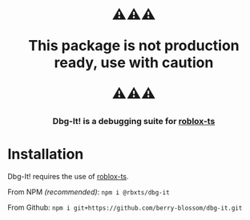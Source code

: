 <div align="center"> 
<h1 style="text-align: center"><strong>
⚠⚠⚠

This package is not production ready, use with caution

⚠⚠⚠
</strong></h1>
</div>

<div align="center">

### **Dbg-It!** is a debugging suite for [roblox-ts](https://roblox-ts.com/)

</div>

# Installation

Dbg-It! requires the use of [roblox-ts](https://roblox-ts.com/).

From NPM *(recommended)*: `npm i @rbxts/dbg-it`

From Github: `npm i git+https://github.com/berry-blossom/dbg-it.git`

